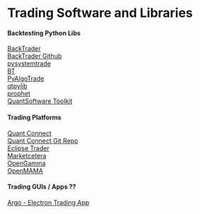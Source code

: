 Trading Software and Libraries
===

#### Backtesting Python Libs  
[BackTrader](https://www.backtrader.com/)  
[BackTrader Github](https://github.com/mementum/backtrader)  
[pysystemtrade](https://github.com/robcarver17/pysystemtrade)  
[BT](http://pmorissette.github.io/bt/)  
[PyAlgoTrade](https://github.com/gbeced/pyalgotrade)  
[qtpylib](https://github.com/ranaroussi/qtpylib)    
[prophet](https://github.com/Emsu/prophet)  
[QuantSoftware Toolkit](http://wiki.quantsoftware.org/index.php?title=QuantSoftware_ToolKit)  


#### Trading Platforms  
[Quant Connect](https://www.quantconnect.com/)  
[Quant Connect Git Repo](https://github.com/QuantConnect/Lean)  
[Eclipse Trader](http://www.eclipsetrader.org/wiki/Documentation)  
[Marketcetera](http://marketcetera.com/)  
[OpenGamma](http://www.opengamma.com/)  
[OpenMAMA](http://www.openmama.org/)  

#### Trading GUIs / Apps ??
[Argo - Electron Trading App](http://argo.js.org/)  
